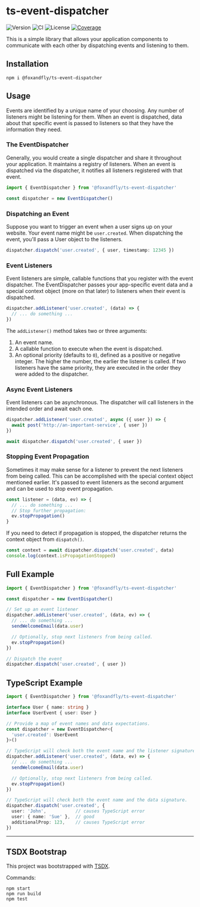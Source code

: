 # ts-event-dispatcher

![Version](https://img.shields.io/npm/v/@foxandfly/ts-event-dispatcher)
![CI](https://github.com/FoxAndFly/ts-event-dispatcher/workflows/CI/badge.svg?branch=master)
![License](https://img.shields.io/github/license/foxandfly/ts-event-dispatcher)
[![Coverage](https://coveralls.io/repos/github/FoxAndFly/ts-event-dispatcher/badge.svg?branch=master)](https://coveralls.io/github/FoxAndFly/ts-event-dispatcher?branch=master)

This is a simple library that allows your application components to communicate
with each other by dispatching events and listening to them.


## Installation

```
npm i @foxandfly/ts-event-dispatcher
```


## Usage

Events are identified by a unique name of your choosing. Any number of
listeners might be listening for them. When an event is dispatched, data about
that specific event is passed to listeners so that they have the information they need.


### The EventDispatcher

Generally, you would create a single dispatcher and share it throughout your
application. It maintains a registry of listeners. When an event is dispatched
via the dispatcher, it notifies all listeners registered with that event.

```ts
import { EventDispatcher } from '@foxandfly/ts-event-dispatcher'

const dispatcher = new EventDispatcher()
```


### Dispatching an Event

Suppose you want to trigger an event when a user signs up on your website.
Your event name might be `user.created`. When dispatching the event, you'll
pass a User object to the listeners.

```ts
dispatcher.dispatch('user.created', { user, timestamp: 12345 })
```


### Event Listeners

Event listeners are simple, callable functions that you register with the event
dispatcher. The EventDispatcher passes your app-specific event data and a
special context object (more on that later) to listeners when their event is
dispatched.

```ts
dispatcher.addListener('user.created', (data) => {
  // ... do something ...
})
```

The `addListener()` method takes two or three arguments:
1. An event name.
2. A callable function to execute when the event is dispatched.
3. An optional priority (defaults to `0`), defined as a positive or negative
   integer. The higher the number, the earlier the listener is called. If two
   listeners have the same priority, they are executed in the order they were
   added to the dispatcher.


### Async Event Listeners

Event listeners can be asynchronous. The dispatcher will call listeners
in the intended order and await each one.

```ts
dispatcher.addListener('user.created', async ({ user }) => {
  await post('http://an-important-service', { user })
})

await dispatcher.dispatch('user.created', { user })
```


### Stopping Event Propagation

Sometimes it may make sense for a listener to prevent the next listeners from
being called. This can be accomplished with the special context object
mentioned earlier. It's passed to event listeners as the second argument and
can be used to stop event propagation.

```ts
const listener = (data, ev) => {
  // ... do something ...
  // Stop further propagation:
  ev.stopPropagation()
}
```

If you need to detect if propagation is stopped, the dispatcher returns the
context object from `dispatch()`.

```ts
const context = await dispatcher.dispatch('user.created', data)
console.log(context.isPropagationStopped)
```

## Full Example

```ts
import { EventDispatcher } from '@foxandfly/ts-event-dispatcher'

const dispatcher = new EventDispatcher()

// Set up an event listener
dispatcher.addListener('user.created', (data, ev) => {
  // ... do something ...
  sendWelcomeEmail(data.user)

  // Optionally, stop next listeners from being called.
  ev.stopPropagation()
})

// Dispatch the event
dispatcher.dispatch('user.created', { user })
```

## TypeScript Example

```ts
import { EventDispatcher } from '@foxandfly/ts-event-dispatcher'

interface User { name: string }
interface UserEvent { user: User }

// Provide a map of event names and data expectations.
const dispatcher = new EventDispatcher<{
  'user.created': UserEvent
}>()

// TypeScript will check both the event name and the listener signature.
dispatcher.addListener('user.created', (data, ev) => {
  // ... do something ...
  sendWelcomeEmail(data.user)

  // Optionally, stop next listeners from being called.
  ev.stopPropagation()
})

// TypeScript will check both the event name and the data signature.
dispatcher.dispatch('user.created', {
  user: 'John',           // causes TypeScript error
  user: { name: 'Sue' },  // good
  additionalProp: 123,    // causes TypeScript error
})
```


-----

## TSDX Bootstrap

This project was bootstrapped with [TSDX](https://github.com/jaredpalmer/tsdx).

Commands:

```
npm start
npm run build
npm test
```
